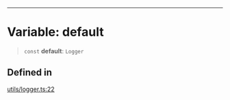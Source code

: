 ***

# Variable: default

> `const` **default**: `Logger`

## Defined in

[utils/logger.ts:22](https://github.com/asifqatar/Snapper/blob/ae06de0570b7844bea238585c0b60d7a09e4149d/utils/logger.ts#L22)
